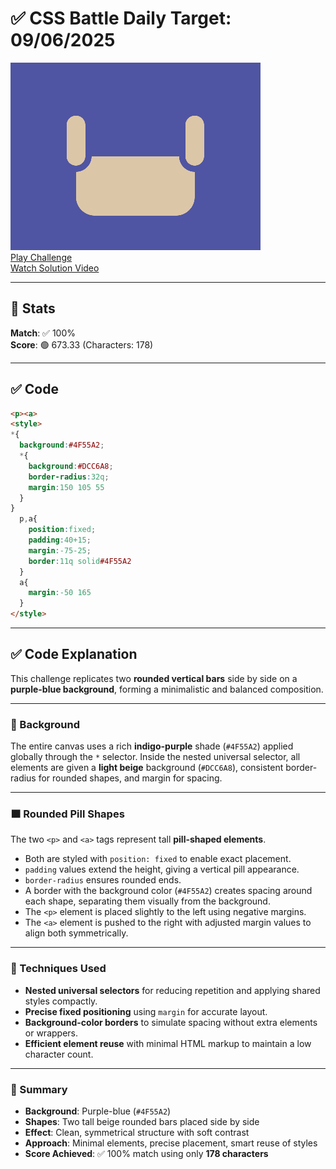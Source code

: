 # ✅ CSS Battle Daily Target: 09/06/2025

![Target](./images/09.png)  
[Play Challenge](https://cssbattle.dev/play/jMuBUSMPP6d2aWgFhtuc)  
[Watch Solution Video](https://youtube.com/shorts/bbNQXtetB2M)

---

## 🔢 Stats

**Match**: ✅ 100%  
**Score**: 🟢 673.33 (Characters: 178)

---

## ✅ Code

```html
<p><a>
<style>
*{
  background:#4F55A2;
  *{
    background:#DCC6A8;
    border-radius:32q;
    margin:150 105 55
  }
}
  p,a{
    position:fixed;
    padding:40+15;
    margin:-75-25;
    border:11q solid#4F55A2
  }
  a{
    margin:-50 165
  }
</style>
```

---

## ✅ Code Explanation

This challenge replicates two **rounded vertical bars** side by side on a **purple-blue background**, forming a minimalistic and balanced composition.

---

### 🎨 Background

The entire canvas uses a rich **indigo-purple** shade (`#4F55A2`) applied globally through the `*` selector. Inside the nested universal selector, all elements are given a **light beige** background (`#DCC6A8`), consistent border-radius for rounded shapes, and margin for spacing.

---

### 🟫 Rounded Pill Shapes

The two `<p>` and `<a>` tags represent tall **pill-shaped elements**.

* Both are styled with `position: fixed` to enable exact placement.
* `padding` values extend the height, giving a vertical pill appearance.
* `border-radius` ensures rounded ends.
* A border with the background color (`#4F55A2`) creates spacing around each shape, separating them visually from the background.
* The `<p>` element is placed slightly to the left using negative margins.
* The `<a>` element is pushed to the right with adjusted margin values to align both symmetrically.

---

### 🧠 Techniques Used

* **Nested universal selectors** for reducing repetition and applying shared styles compactly.
* **Precise fixed positioning** using `margin` for accurate layout.
* **Background-color borders** to simulate spacing without extra elements or wrappers.
* **Efficient element reuse** with minimal HTML markup to maintain a low character count.

---

### 🏁 Summary

* **Background**: Purple-blue (`#4F55A2`)
* **Shapes**: Two tall beige rounded bars placed side by side
* **Effect**: Clean, symmetrical structure with soft contrast
* **Approach**: Minimal elements, precise placement, smart reuse of styles
* **Score Achieved**: ✅ 100% match using only **178 characters**
